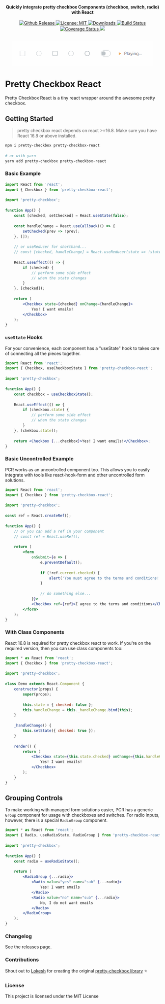 <h4 align="center">Quickly integrate pretty checkbox Components (checkbox, switch, radio) with React</h4>

<p align="center">
 <a href="https://github.com/atomicpages/pretty-checkbox-react/releases">
    <img src="https://img.shields.io/github/release/atomicpages/pretty-checkbox-react.svg?style=flat-square&colorA=8033b0&colorB=75b7dd" alt="Github Release">
  </a>
   <a href="https://github.com/atomicpages/pretty-checkbox-react/blob/master/LICENSE">
    <img alt="License: MIT" src="https://img.shields.io/github/license/atomicpages/pretty-checkbox-react.svg?style=flat-square">
  </a>
  <a href="https://www.npmjs.com/package/pretty-checkbox-react" target="_blank" rel="nofollow noreferred noopener">
    <img src="https://img.shields.io/npm/dm/pretty-checkbox-react.svg?style=flat-square" alt="Downloads">
  </a>
  <a href="https://travis-ci.org/atomicpages/pretty-checkbox-react" target="_blank" rel="nofollow noreferred noopener">
    <img alt="Build Status" src="https://img.shields.io/travis/atomicpages/pretty-checkbox-react.svg?style=flat-square">
  </a>
  <a href='https://coveralls.io/github/atomicpages/pretty-checkbox-react?branch=master' target="_blank" rel="nofollow noreferred noopener">
    <img alt="Coverage Status" src="https://img.shields.io/coveralls/github/atomicpages/pretty-checkbox-react/master.svg?style=flat-square">
  </a>
  <a href="https://codeclimate.com/github/atomicpages/pretty-checkbox-react/maintainability" target="_blank" rel="nofollow noreferred noopener">
    <img src="https://api.codeclimate.com/v1/badges/e7cca7813f2905d7aca7/maintainability" />
    </a>
</p>
<br>

<div align="center">
    <img src="preview.gif" alt="Pretty checkbox preview" />
</div>

# Pretty Checkbox React

Pretty Checkbox React is a tiny react wrapper around the awesome pretty checkbox.

## Getting Started

> pretty checkbox react depends on react >=16.8. Make sure you have React 16.8 or above installed.

```sh
npm i pretty-checkbox pretty-checkbox-react

# or with yarn
yarn add pretty-checkbox pretty-checkbox-react
```

### Basic Example

```jsx
import React from 'react';
import { Checkbox } from 'pretty-checkbox-react';

import 'pretty-checkbox';

function App() {
    const [checked, setChecked] = React.useState(false);

    const handleChange = React.useCallback(() => {
        setChecked(prev => !prev);
    }, []);

    // or useReducer for shorthand...
    // const [checked, handleChange] = React.useReducer(state => !state, false);

    React.useEffect(() => {
        if (checked) {
            // perform some side effect
            // when the state changes
        }
    }, [checked]);

    return (
        <Checkbox state={checked} onChange={handleChange}>
            Yes! I want emails!
        </Checkbox>
    );
}
```

### `useState` Hooks

For your convenience, each component has a "useState" hook to takes care of connecting all the pieces together.

```jsx
import React from 'react';
import { Checkbox, useCheckboxState } from 'pretty-checkbox-react';

import 'pretty-checkbox';

function App() {
    const checkbox = useCheckboxState();

    React.useEffect(() => {
        if (checkbox.state) {
            // perform some side effect
            // when the state changes
        }
    }, [chekbox.state]);

    return <Checkbox {...checkbox}>Yes! I want emails!</Checkbox>;
}
```

### Basic Uncontrolled Example

PCR works as an uncontrolled component too. This allows you to easily integrate with tools like react-hook-form and other uncontrolled form solutions.

```jsx
import React from 'react';
import { Checkbox } from 'pretty-checkbox-react';

import 'pretty-checkbox';

const ref = React.createRef();

function App() {
    // or you can add a ref in your component
    // const ref = React.useRef();

    return (
        <form
            onSubmit={e => {
                e.preventDefault();

                if (!ref.current.checked) {
                    alert('You must agree to the terms and conditions!');
                }

                // do something else...
            }}>
            <Checkbox ref={ref}>I agree to the terms and conditions</Checkbox>
        </form>
    );
}
```

### With Class Components

React 16.8 is required for pretty checkbox react to work. If you're on the required version, then you can use class components too:

```jsx
import * as React from 'react';
import { Checkbox } from 'pretty-checkbox-react';

import 'pretty-checkbox';

class Demo extends React.Component {
    constructor(props) {
        super(props);

        this.state = { checked: false };
        this.handleChange = this._handleChange.bind(this);
    }

    _handleChange() {
        this.setState({ checked: true });
    }

    render() {
        return (
            <Checkbox state={this.state.checked} onChange={this.handleChange}>
                Yes! I want emails!
            </Checkbox>
        );
    }
}
```

## Grouping Controls

To make working with managed form solutions easier, PCR has a generic `Group` component for usage with checkboxes and switches. For radio inputs, however, there is a special `RadioGroup` component.

```jsx
import * as React from 'react';
import { Radio, useRadioState, RadioGroup } from 'pretty-checkbox-react';

import 'pretty-checkbox';

function App() {
    const radio = useRadioState();

    return (
        <RadioGroup {...radio}>
            <Radio value="yes" name="sub" {...radio}>
                Yes! I want emails
            </Radio>
            <Radio value="no" name="sub" {...radio}>
                No, I do not want emails
            </Radio>
        </RadioGroup>
    );
}
```

### Changelog

See the releases page.

### Contributions

Shout out to [Lokesh](https://github.com/lokesh-coder) for creating the original [pretty-checkbox library](https://github.com/lokesh-coder/pretty-checkbox) :star:

### License

This project is licensed under the MIT License
